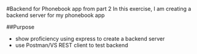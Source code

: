 #Backend for Phonebook app from part 2
In this exercise, I am creating a backend server for my phonebook app

##Purpose
- show proficiency using express to create a backend server
- use Postman/VS REST client to test backend
